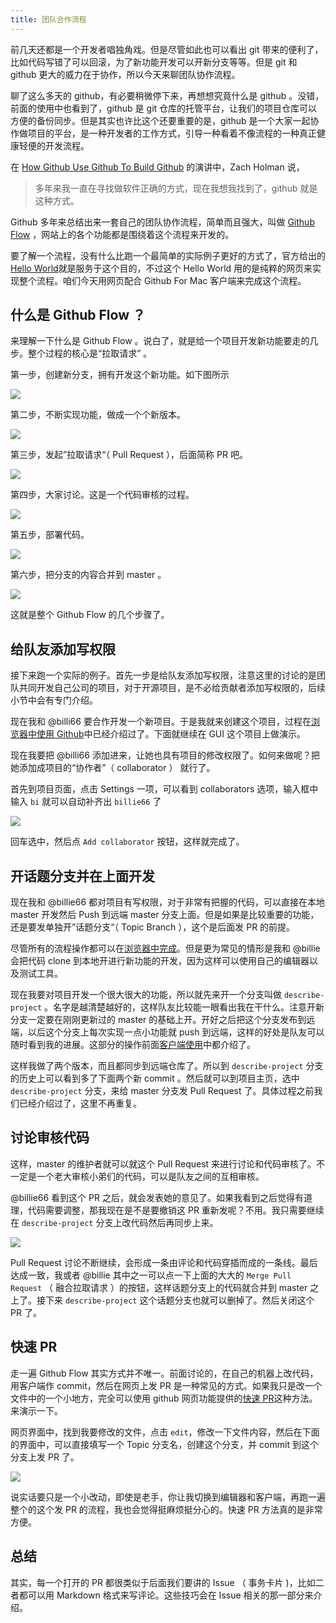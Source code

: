```yaml
---
title: 团队合作流程
---
```


前几天还都是一个开发者唱独角戏。但是尽管如此也可以看出 git 带来的便利了，比如代码写错了可以回滚，为了新功能开发可以开新分支等等。但是 git 和 github 更大的威力在于协作，所以今天来聊团队协作流程。

聊了这么多天的 github，有必要稍微停下来，再想想究竟什么是 github 。没错，前面的使用中也看到了，github 是 git 仓库的托管平台，让我们的项目仓库可以方便的备份同步。但是其实也许比这个还要重要的是，github 是一个大家一起协作做项目的平台，是一种开发者的工作方式，引导一种看着不像流程的一种真正健康轻便的开发流程。

在 [How Github Use Github To Build Github](https://www.youtube.com/watch?v=qyz3jkOBbQY) 的演讲中，Zach Holman 说，

> 多年来我一直在寻找做软件正确的方式，现在我想我找到了，github 就是这种方式。


Github 多年来总结出来一套自己的团队协作流程，简单而且强大，叫做 [Github Flow](https://guides.github.com/introduction/flow/index.html) ，网站上的各个功能都是围绕着这个流程来开发的。

要了解一个流程，没有什么比跑一个最简单的实际例子更好的方式了，官方给出的[Hello World](https://guides.github.com/activities/hello-world/)就是服务于这个目的，不过这个 Hello World 用的是纯粹的网页来实现整个流程。咱们今天用网页配合 Github For Mac 客户端来完成这个流程。

## 什么是 Github Flow ？

来理解一下什么是 Github Flow 。说白了，就是给一个项目开发新功能要走的几步。整个过程的核心是“拉取请求” 。

第一步，创建新分支，拥有开发这个新功能。如下图所示

![](https://img.haoqicat.com/2019031601.jpg)

第二步，不断实现功能，做成一个个新版本。

![](https://img.haoqicat.com/2019031602.jpg)


第三步，发起”拉取请求“（ Pull Request ），后面简称 PR 吧。

![](https://img.haoqicat.com/2019031603.jpg)


第四步，大家讨论。这是一个代码审核的过程。

![](https://img.haoqicat.com/2019031604.jpg)

第五步，部署代码。

![](https://img.haoqicat.com/2019031604.jpg)

第六步，把分支的内容合并到 master 。

![](https://img.haoqicat.com/2019031606.jpg)

这就是整个 Github Flow 的几个步骤了。

## 给队友添加写权限

接下来跑一个实际的例子。首先一步是给队友添加写权限，注意这里的讨论的是团队共同开发自己公司的项目，对于开源项目，是不必给贡献者添加写权限的，后续小节中会有专门介绍。

现在我和 @billi66 要合作开发一个新项目。于是我就来创建这个项目，过程在[浏览器中使用 Github](github_in_browser)中已经介绍过了。下面就继续在 GUI 这个项目上做演示。

现在我要把 @billi66 添加进来，让她也具有项目的修改权限了。如何来做呢？把她添加成项目的“协作者”（ collaborator ） 就行了。 

首先到项目页面，点击 Settings 一项，可以看到 collaborators 选项，输入框中输入 `bi` 就可以自动补齐出 `billie66` 了

![](https://img.haoqicat.com/2019031607.jpg)

回车选中，然后点 `Add collaborator` 按钮，这样就完成了。

## 开话题分支并在上面开发

现在我和 @billie66 都对项目有写权限，对于非常有把握的代码，可以直接在本地 master 开发然后 Push 到远端 master 分支上面。但是如果是比较重要的功能，还是要发单独开”话题分支“（ Topic Branch ），这个是后面发 PR 的前提。

尽管所有的流程操作都可以在[浏览器中完成](https://github.com/blog/1557-github-flow-in-the-browser)。但是更为常见的情形是我和 @billie 会把代码 clone 到本地开进行新功能的开发，因为这样可以使用自己的编辑器以及测试工具。

现在我要对项目开发一个很大很大的功能，所以就先来开一个分支叫做 `describe-project` 。名字是越清楚越好的，这样队友比较能一眼看出我在干什么。注意开新分支一定要在刚刚更新过的 master 的基础上开。开好之后把这个分支发布到远端，以后这个分支上每次实现一点小功能就 push 到远端，这样的好处是队友可以随时看到我的进展。这部分的操作前面[客户端使用](github_for_mac.html)中都介绍了。

这样我做了两个版本，而且都同步到远端仓库了。所以到 `describe-project` 分支的历史上可以看到多了下面两个新 commit 。然后就可以到项目主页，选中 `describe-project` 分支，来给 master 分支发 Pull Request 了。具体过程之前我们已经介绍过了，这里不再重复。

## 讨论审核代码

这样，master 的维护者就可以就这个 Pull Request 来进行讨论和代码审核了。不一定是一个老大审核小弟们的代码，可以是队友之间的互相审核。

@billie66 看到这个 PR 之后，就会发表她的意见了。如果我看到之后觉得有道理，代码需要调整，那我现在是不是要撤销这 PR 重新发呢？不用。我只需要继续在 `describe-project` 分支上改代码然后再同步上来。

![](https://img.haoqicat.com/2019031608.jpg)

Pull Request 讨论不断继续，会形成一条由评论和代码穿插而成的一条线。最后达成一致，我或者 @billie 其中之一可以点一下上面的大大的 `Merge Pull Request` （ 融合拉取请求 ）的按钮，这样话题分支上的代码就合并到 master 之上了。接下来 `describe-project` 这个话题分支也就可以删掉了。然后关闭这个 PR 了。



## 快速 PR

走一遍 Github Flow 其实方式并不唯一。前面讨论的，在自己的机器上改代码，用客户端作 commit，然后在网页上发 PR 是一种常见的方式。如果我只是改一个文件中的一个小地方，完全可以使用 github 网页功能提供的[快速 PR](https://github.com/blog/1945-quick-pull-requests)这种方法。来演示一下。

网页界面中，找到我要修改的文件，点击 `edit`，修改一下文件内容，然后在下面的界面中，可以直接填写一个 Topic 分支名，创建这个分支，并 commit 到这个分支上发 PR 了。

![](https://img.haoqicat.com/2019031608.jpg)

说实话要只是一个小改动，即使是老手，你让我切换到编辑器和客户端，再跑一遍整个的这个发 PR 的流程，我也会觉得挺麻烦挺分心的。快速 PR 方法真的是非常方便。

## 总结

其实，每一个打开的 PR 都很类似于后面我们要讲的 Issue （ 事务卡片 )，比如二者都可以用 Markdown 格式来写评论。这些技巧会在 Issue 相关的那一部分来介绍。
